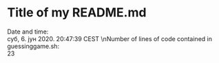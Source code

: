# Title of my README.md

Date and time:  
суб,  6. јун 2020.  20:47:39 CEST
\nNumber of lines of code contained in guessinggame.sh:  
23
